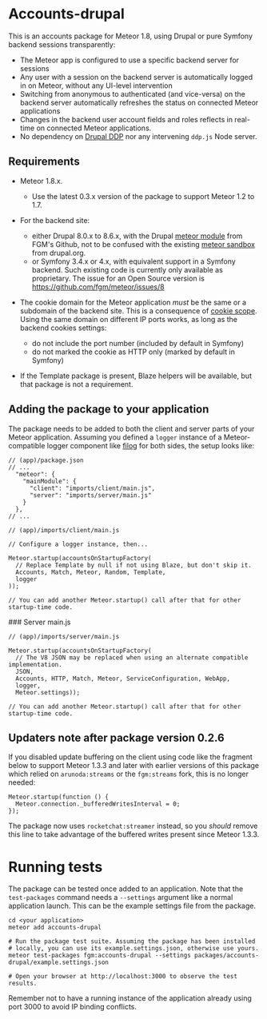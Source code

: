 # Accounts-drupal

This is an accounts package for Meteor 1.8, using Drupal or pure Symfony
backend sessions transparently:

- The Meteor app is configured to use a specific backend server for sessions
- Any user with a session on the backend server is automatically logged in on
  Meteor, without any UI-level intervention
- Switching from anonymous to authenticated (and vice-versa) on the backend
  server automatically refreshes the status on connected Meteor applications
- Changes in the backend user account fields and roles reflects in real-time on
  connected Meteor applications.
- No dependency on [Drupal DDP] nor any intervening `ddp.js` Node server.


## Requirements

- Meteor 1.8.x. 
  - Use the latest 0.3.x version of the package to support Meteor 1.2 to 1.7.
- For the backend site: 
  - either Drupal 8.0.x to 8.6.x, with the Drupal [meteor module] from FGM's 
    Github, not to be confused with the existing [meteor sandbox] from 
    drupal.org. 
  - or Symfony 3.4.x or 4.x, with equivalent support in a Symfony backend. Such
    existing code is currently only available as proprietary. The issue for an
    Open Source version is https://github.com/fgm/meteor/issues/8
- The cookie domain for the Meteor application *must* be the same or a subdomain
  of the backend site. This is a consequence of [cookie scope]. Using the same
  domain on different IP ports works, as long as the backend cookies settings:
  - do not include the port number (included by default in Symfony)
  - do not marked the cookie as HTTP only (marked by default in Symfony)

- If the Template package is present, Blaze helpers will be available, but that
  package is not a requirement.

[cookie scope]: https://en.wikipedia.org/wiki/HTTP_cookie#Domain_and_Path
[meteor module]: https://github.com/FGM/meteor
[meteor sandbox]: https://www.drupal.org/sandbox/rgarand/2020935
[Drupal DDP]: https://www.drupal.org/sandbox/bfodeke/2354859


## Adding the package to your application

The package needs to be added to both the client and server parts of your Meteor
application. Assuming you defined a `logger` instance of a Meteor-compatible 
logger component like [filog] for both sides, the setup looks like:

[filog]: https://npmjs.org/filog

```ecmascript 6
// (app)/package.json
// ...
  "meteor": {
    "mainModule": {
      "client": "imports/client/main.js",
      "server": "imports/server/main.js"
    }
  },
// ...
```

```ecmascript 6
// (app)/imports/client/main.js

// Configure a logger instance, then...

Meteor.startup(accountsOnStartupFactory(
  // Replace Template by null if not using Blaze, but don't skip it.
  Accounts, Match, Meteor, Random, Template,
  logger
));

// You can add another Meteor.startup() call after that for other startup-time code.
```

### Server main.js

```ecmascript 6
// (app)/imports/server/main.js

Meteor.startup(accountsOnStartupFactory(
  // The V8 JSON may be replaced when using an alternate compatible implementation.
  JSON, 
  Accounts, HTTP, Match, Meteor, ServiceConfiguration, WebApp, 
  logger,
  Meteor.settings));

// You can add another Meteor.startup() call after that for other startup-time code.
```


## Updaters note after package version 0.2.6

If you disabled update buffering on the client using code like the fragment
below to support Meteor 1.3.3 and later with earlier versions of this package
which relied on `arunoda:streams` or the `fgm:streams` fork, this is no longer
needed:

    Meteor.startup(function () {
      Meteor.connection._bufferedWritesInterval = 0;
    });

The package now uses `rocketchat:streamer` instead, so you *should* remove this
line to take advantage of the buffered writes present since Meteor 1.3.3.

<!--
# Running a demo
# Configuring the package
## Drupal configuration
## Meteor configuration
# Logging in and out
-->

# Running tests

The package can be tested once added to an application. Note that the
`test-packages` command needs a `--settings` argument like a normal application
launch. This can be the example settings file from the package.

    cd <your application>
    meteor add accounts-drupal

    # Run the package test suite. Assuming the package has been installed
    # locally, you can use its example.settings.json, otherwise use yours.
    meteor test-packages fgm:accounts-drupal --settings packages/accounts-drupal/example.settings.json

    # Open your browser at http://localhost:3000 to observe the test results.

Remember not to have a running instance of the application already using port
3000 to avoid IP binding conflicts.
